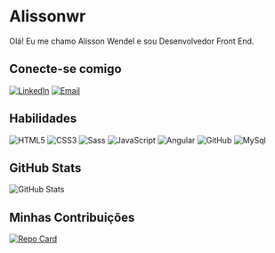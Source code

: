 # Alissonwr

Olá! Eu me chamo Alisson Wendel e sou Desenvolvedor Front End.

## Conecte-se comigo
[![LinkedIn](https://img.shields.io/badge/LinkedIn-000?style=for-the-badge&logo=linkedin&logoColor=0E76A8)](https://www.linkedin.com/in/alisson-wendel-a46364131/)
[![Email](https://img.shields.io/badge/email-000?style=for-the-badge&logo=microsoft-outlook&logoColor=0E76A8)](https://outlook.live.com/mail/0/)

## Habilidades
![HTML5](https://img.shields.io/badge/HTML5-000?style=for-the-badge&logo=html5&)
![CSS3](https://img.shields.io/badge/CSS3-000?style=for-the-badge&logo=css3&logoColor=264CE4)
![Sass](https://img.shields.io/badge/Sass-000?style=for-the-badge&logo=sass)
![JavaScript](https://img.shields.io/badge/JavaScript-000?style=for-the-badge&logo=javascript)
![Angular](https://img.shields.io/badge/Angular-000?style=for-the-badge&logo=angular&logoColor=C3002F)
![GitHub](https://img.shields.io/badge/github-000?style=for-the-badge&logo=github&logoColor=white)
![MySql](https://img.shields.io/badge/mysql-000?style=for-the-badge&logo=mysql&logoColor=white)

## GitHub Stats
![GitHub Stats](https://github-readme-stats.vercel.app/api?username=alissonwr&theme=transparent&bg_color=000&hide_title=true&border_color=000&show_icons=true&icon_color=E94D5F&title_color=30A3DC&text_color=FFF)

## Minhas Contribuições
[![Repo Card](https://github-readme-stats.vercel.app/api/pin/?username=alissonwr&repo=dio-lab-open-source&bg_color=000&border_color=000&show_icons=true&icon_color=E94D5F&title_color=FFFC&text_color=FFF)](https://github.com/SEUUSERNAME/SEUREPOSITORIO)